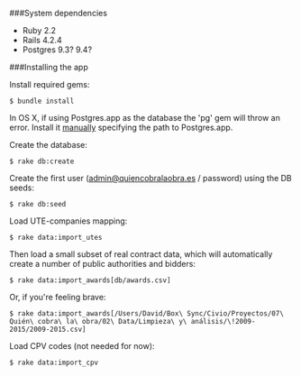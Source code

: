 ###System dependencies

* Ruby 2.2
* Rails 4.2.4
* Postgres 9.3? 9.4?

###Installing the app

Install required gems:

    $ bundle install

In OS X, if using Postgres.app as the database the 'pg' gem will throw an error. Install it [manually](http://edgar.tumblr.com/post/113599678239/install-pg-gem-in-mac-os-x-with-postgresapp) specifying the path to Postgres.app.

Create the database:

    $ rake db:create

Create the first user (admin@quiencobralaobra.es / password) using the DB seeds:

    $ rake db:seed

Load UTE-companies mapping:

    $ rake data:import_utes

Then load a small subset of real contract data, which will automatically create a number of public authorities and bidders:

    $ rake data:import_awards[db/awards.csv]

Or, if you're feeling brave:

    $ rake data:import_awards[/Users/David/Box\ Sync/Civio/Proyectos/07\ Quién\ cobra\ la\ obra/02\ Data/Limpieza\ y\ análisis/\!2009-2015/2009-2015.csv]

Load CPV codes (not needed for now):

    $ rake data:import_cpv

